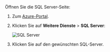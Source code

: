 
Öffnen Sie die SQL Server-Seite:

1.  Zum [Azure-Portal](https://portal.azure.com).
2.  Klicken Sie auf **Weitere Dienste** > **SQL Server**:

    ![SQL Server](./media/sql-database-browse-to-server/browse-to-server.png)

3.  Klicken Sie auf den gewünschten SQL-Server.